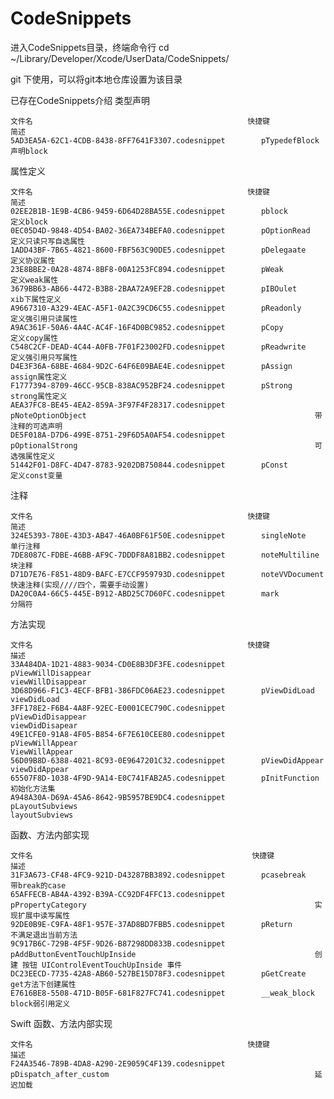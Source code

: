 # CodeSnippets

进入CodeSnippets目录，终端命令行 cd ~/Library/Developer/Xcode/UserData/CodeSnippets/

git 下使用，可以将git本地仓库设置为该目录

已存在CodeSnippets介绍
类型声明
	
	文件名												   快捷键															   简述
	5AD3EA5A-62C1-4CDB-8438-8FF7641F3307.codesnippet		pTypedefBlock														声明block


属性定义

	文件名												   快捷键															   简述
	02EE2B1B-1E9B-4CB6-9459-6D64D28BA55E.codesnippet		pblock																定义block
	0EC05D4D-9848-4D54-BA02-36EA734BEFA0.codesnippet		pOptionRead															定义只读只写自选属性
	1ADD43BF-7B65-4821-8600-FBF563C90DE5.codesnippet		pDelegaate															定义协议属性
	23E8BBE2-0A28-4874-8BF8-00A1253FC894.codesnippet		pWeak																定义weak属性
	3679BB63-AB66-4472-B3B8-2BAA72A9EF2B.codesnippet		pIBOulet															xib下属性定义
	A9667310-A329-4EAC-A5F1-0A2C39CD6C55.codesnippet		pReadonly															定义强引用只读属性
	A9AC361F-50A6-4A4C-AC4F-16F4D0BC9852.codesnippet		pCopy																定义copy属性
	C548C2CF-DEAD-4C44-A0FB-7F01F23002FD.codesnippet		pReadwrite															定义强引用只写属性
	D4E3F36A-68BE-4684-9D2C-64F6E09BAE4E.codesnippet		pAssign																assign属性定义
	F1777394-8709-46CC-95CB-838AC952BF24.codesnippet		pStrong																strong属性定义
    AEA37FC8-BE45-4EA2-859A-3F97F4F28317.codesnippet        pNoteOptionObject                                                   带注释的可选声明
    DE5F018A-D7D6-499E-8751-29F6D5A0AF54.codesnippet        pOptionalStrong                                                     可选强属性定义
    51442F01-D8FC-4D47-8783-9202DB750844.codesnippet        pConst                                                              定义const变量
	
注释

	文件名												   快捷键															   简述
	324E5393-780E-43D3-AB47-46A0BF61F50E.codesnippet		singleNote															单行注释
	7DE8087C-FDBE-46BB-AF9C-7DDDF8A81BB2.codesnippet		noteMultiline														块注释
	D71D7E76-F851-48D9-BAFC-E7CCF959793D.codesnippet		noteVVDocument														快速注释(实现////四个，需要手动设置)
	DA20C0A4-66C5-445E-B912-ABD25C7D60FC.codesnippet		mark																分隔符
	
方法实现

	文件名												   快捷键															   描述
	33A484DA-1D21-4883-9034-CD0E8B3DF3FE.codesnippet		pViewWillDisappear													viewWillDisappear
    3D68D966-F1C3-4ECF-BFB1-386FDC06AE23.codesnippet		pViewDidLoad														viewDidLoad
    3FF178E2-F6B4-4A8F-92EC-E0001CEC790C.codesnippet		pViewDidDisappear													viewDidDisapear
    49E1CFE0-91A8-4F05-B854-6F7E610CEE80.codesnippet		pViewWillAppear														ViewWillAppear
    56D09B8D-6388-4021-8C93-0E9647201C32.codesnippet		pViewDidAppear														viewDidAppear
    65507F8D-1038-4F9D-9A14-E0C741FAB2A5.codesnippet		pInitFunction														初始化方法集
    A948A30A-D69A-45A6-8642-9B5957BE9DC4.codesnippet		pLayoutSubviews														layoutSubviews
	
函数、方法内部实现

	文件名													快捷键															   描述
	31F3A673-CF48-4FC9-921D-D43287BB3892.codesnippet		pcasebreak															带break的case
    65AFFECB-AB4A-4392-B39A-CC92DF4FFC13.codesnippet		pPropertyCategory													实现扩展中读写属性
    92DE0B9E-C9FA-48F1-957E-37AD8BD7FBB5.codesnippet		pReturn																不满足退出当前方法
    9C917B6C-729B-4F5F-9D26-B87298DD833B.codesnippet		pAddButtonEventTouchUpInside										创建 按钮 UIControlEventTouchUpInside 事件
    DC23EECD-7735-42A8-AB60-527BE15D78F3.codesnippet		pGetCreate															get方法下创建属性
    E7616BE8-5508-471D-B05F-681F827FC741.codesnippet        __weak_block                                                        block弱引用定义


Swift
函数、方法内部实现

	文件名												   快捷键															   描述
	F24A3546-789B-4DA8-A290-2E9059C4F139.codesnippet		pDispatch_after_custom												延迟加载
